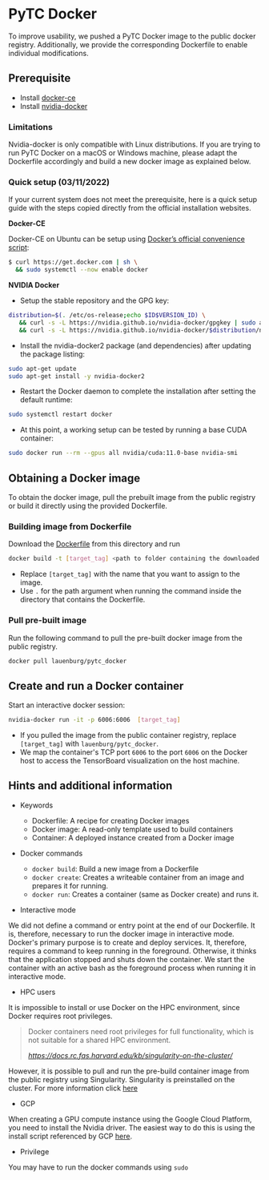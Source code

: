 # PyTC Docker

To improve usability, we pushed a PyTC Docker image to the public docker registry.
Additionally, we provide the corresponding Dockerfile to enable individual modifications.

## Prerequisite

- Install [docker-ce](https://docs.docker.com/install/linux/docker-ce/ubuntu/)
- Install [nvidia-docker](https://github.com/NVIDIA/nvidia-docker#quickstart)

### Limitations 

Nvidia-docker is only compatible with Linux distributions. If you are trying to run PyTC Docker on a macOS or Windows machine, please adapt the Dockerfile accordingly and build a new docker image as explained below.  

### Quick setup (03/11/2022)

If your current system does not meet the prerequisite, here is a quick setup guide with the steps copied directly from the official installation websites.

**Docker-CE**

Docker-CE on Ubuntu can be setup using [Docker’s official convenience script](https://docs.docker.com/engine/install/ubuntu/#install-using-the-convenience-script):

```bash
$ curl https://get.docker.com | sh \
  && sudo systemctl --now enable docker
```

**NVIDIA Docker**

- Setup the stable repository and the GPG key:

```bash
distribution=$(. /etc/os-release;echo $ID$VERSION_ID) \
   && curl -s -L https://nvidia.github.io/nvidia-docker/gpgkey | sudo apt-key add - \
   && curl -s -L https://nvidia.github.io/nvidia-docker/$distribution/nvidia-docker.list | sudo tee /etc/apt/sources.list.d/nvidia-docker.list
```

- Install the nvidia-docker2 package (and dependencies) after updating the package listing:

```bash
sudo apt-get update
sudo apt-get install -y nvidia-docker2
```

- Restart the Docker daemon to complete the installation after setting the default runtime:

```bash
sudo systemctl restart docker
```

- At this point, a working setup can be tested by running a base CUDA container:

```bash
sudo docker run --rm --gpus all nvidia/cuda:11.0-base nvidia-smi
```

## Obtaining a Docker image

To obtain the docker image, pull the prebuilt image from the public registry or build it directly using the provided Dockerfile.

### Building image from Dockerfile

Download the [Dockerfile](Dockerfile) from this directory and run 

```bash
docker build -t [target_tag] <path to folder containing the downloaded Dockerfile>
```

- Replace `[target_tag]` with the name that you want to assign to the image.
- Use `.` for the path argument when running the command inside the directory that contains the Dockerfile.

### Pull pre-built image 

Run the following command to pull the pre-built docker image from the public registry.

```bash
docker pull lauenburg/pytc_docker
```

## Create and run a Docker container


Start an interactive docker session:

```bash
nvidia-docker run -it -p 6006:6006  [target_tag]
```

- If you pulled the image from the public container registry, replace `[target_tag]` with `lauenburg/pytc_docker`.
- We map the container's TCP port `6006` to the port `6006` on the Docker host to access the TensorBoard visualization on the host machine.



## Hints and additional information

- Keywords

    - Dockerfile: A recipe for creating Docker images
    - Docker image: A read-only template used to build containers
    - Container: A deployed instance created from a Docker image


- Docker commands

    - `docker build`: Build a new image from a Dockerfile
    - `docker create`: Creates a writeable container from an image and prepares it for running.
    - `docker run`: Creates a container (same as Docker create) and runs it.


- Interactive mode

We did not define a command or entry point at the end of our Dockerfile. It is, therefore, necessary to run the docker image in interactive mode. Docker's primary purpose is to create and deploy services. It, therefore, requires a command to keep running in the foreground. Otherwise, it thinks that the application stopped and shuts down the container. We start the container with an active bash as the foreground process when running it in interactive mode.

- HPC users

It is impossible to install or use Docker on the HPC environment, since Docker requires root privileges.

> Docker containers need root privileges for full functionality, which is not suitable for a shared HPC environment. 
>
> <cite>https://docs.rc.fas.harvard.edu/kb/singularity-on-the-cluster/</cite>

However, it is possible to pull and run the pre-build container image from the public registry using Singularity.
Singularity is preinstalled on the cluster. For more information click [here](https://docs.rc.fas.harvard.edu/kb/singularity-on-the-cluster)

- GCP

When creating a GPU compute instance using the Google Cloud Platform, you need to install the Nvidia driver.
The easiest way to do this is using the install script referenced by GCP [here](https://cloud.google.com/compute/docs/gpus/install-drivers-gpu#installation_scripts).

- Privilege

You may have to run the docker commands using `sudo`